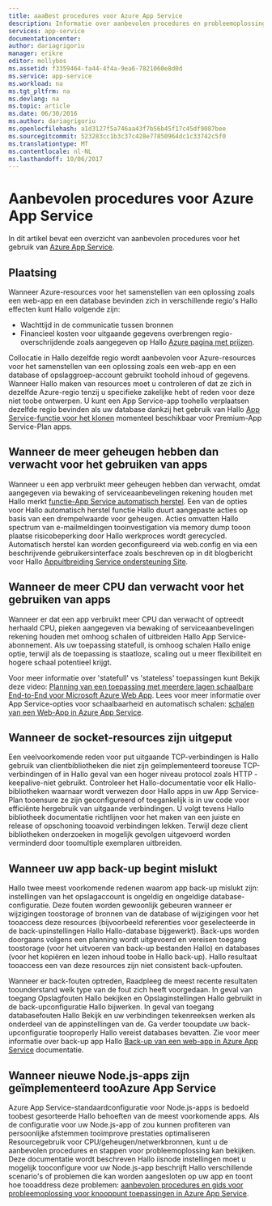 ```yaml
---
title: aaaBest procedures voor Azure App Service
description: Informatie over aanbevolen procedures en probleemoplossing voor Azure App Service.
services: app-service
documentationcenter: 
author: dariagrigoriu
manager: erikre
editor: mollybos
ms.assetid: f3359464-fa44-4f4a-9ea6-7821060e8d0d
ms.service: app-service
ms.workload: na
ms.tgt_pltfrm: na
ms.devlang: na
ms.topic: article
ms.date: 06/30/2016
ms.author: dariagrigoriu
ms.openlocfilehash: a1d3127f5a746aa43f7b56b45f17c45df9087bee
ms.sourcegitcommit: 523283cc1b3c37c428e77850964dc1c33742c5f0
ms.translationtype: MT
ms.contentlocale: nl-NL
ms.lasthandoff: 10/06/2017
---
```

# <a name="best-practices-for-azure-app-service"></a>Aanbevolen procedures voor Azure App Service
In dit artikel bevat een overzicht van aanbevolen procedures voor het gebruik van [Azure App Service](http://go.microsoft.com/fwlink/?LinkId=529714). 

## <a name="colocation"></a>Plaatsing
Wanneer Azure-resources voor het samenstellen van een oplossing zoals een web-app en een database bevinden zich in verschillende regio's Hallo effecten kunt Hallo volgende zijn:

* Wachttijd in de communicatie tussen bronnen
* Financieel kosten voor uitgaande gegevens overbrengen regio-overschrijdende zoals aangegeven op Hallo [Azure pagina met prijzen](https://azure.microsoft.com/pricing/details/data-transfers).

Collocatie in Hallo dezelfde regio wordt aanbevolen voor Azure-resources voor het samenstellen van een oplossing zoals een web-app en een database of opslaggroep-account gebruikt toohold inhoud of gegevens. Wanneer Hallo maken van resources moet u controleren of dat ze zich in dezelfde Azure-regio tenzij u specifieke zakelijke hebt of reden voor deze niet toobe ontwerpen. U kunt een App Service-app toohello verplaatsen dezelfde regio bevinden als uw database dankzij het gebruik van Hallo [App Service-functie voor het klonen](app-service-web-app-cloning-portal.md) momenteel beschikbaar voor Premium-App Service-Plan apps.   

## <a name="memoryresources"></a>Wanneer de meer geheugen hebben dan verwacht voor het gebruiken van apps
Wanneer u een app verbruikt meer geheugen hebben dan verwacht, omdat aangegeven via bewaking of serviceaanbevelingen rekening houden met Hallo merkt [functie-App Service automatisch herstel](https://azure.microsoft.com/blog/auto-healing-windows-azure-web-sites). Een van de opties voor Hallo automatisch herstel functie Hallo duurt aangepaste acties op basis van een drempelwaarde voor geheugen. Acties omvatten Hallo spectrum van e-mailmeldingen tooinvestigation via memory dump tooon plaatse risicobeperking door Hallo werkproces wordt gerecycled. Automatisch herstel kan worden geconfigureerd via web.config en via een beschrijvende gebruikersinterface zoals beschreven op in dit blogbericht voor Hallo [Appuitbreiding Service ondersteuning Site](https://azure.microsoft.com/blog/additional-updates-to-support-site-extension-for-azure-app-service-web-apps).   

## <a name="CPUresources"></a>Wanneer de meer CPU dan verwacht voor het gebruiken van apps
Wanneer er dat een app verbruikt meer CPU dan verwacht of optreedt herhaald CPU, pieken aangegeven via bewaking of serviceaanbevelingen rekening houden met omhoog schalen of uitbreiden Hallo App Service-abonnement. Als uw toepassing statefull, is omhoog schalen Hallo enige optie, terwijl als de toepassing is staatloze, scaling out u meer flexibiliteit en hogere schaal potentieel krijgt. 

Voor meer informatie over 'statefull' vs 'stateless' toepassingen kunt Bekijk deze video: [Planning van een toepassing met meerdere lagen schaalbare End-to-End voor Microsoft Azure Web App](https://channel9.msdn.com/Events/TechEd/NorthAmerica/2014/DEV-B414#fbid=?hashlink=fbid). Lees voor meer informatie over App Service-opties voor schaalbaarheid en automatisch schalen: [schalen van een Web-App in Azure App Service](web-sites-scale.md).  

## <a name="socketresources"></a>Wanneer de socket-resources zijn uitgeput
Een veelvoorkomende reden voor put uitgaande TCP-verbindingen is Hallo gebruik van clientbibliotheken die niet zijn geïmplementeerd tooreuse TCP-verbindingen of in Hallo geval van een hoger niveau protocol zoals HTTP - keepalive-niet gebruikt. Controleer het Hallo-documentatie voor elk Hallo-bibliotheken waarnaar wordt verwezen door Hallo apps in uw App Service-Plan tooensure ze zijn geconfigureerd of toegankelijk is in uw code voor efficiënte hergebruik van uitgaande verbindingen. U volgt tevens Hallo bibliotheek documentatie richtlijnen voor het maken van een juiste en release of opschoning tooavoid verbindingen lekken. Terwijl deze client bibliotheken onderzoeken in mogelijk gevolgen uitgevoerd worden verminderd door toomultiple exemplaren uitbreiden.  

## <a name="appbackup"></a>Wanneer uw app back-up begint mislukt
Hallo twee meest voorkomende redenen waarom app back-up mislukt zijn: instellingen van het opslagaccount is ongeldig en ongeldige database-configuratie. Deze fouten worden gewoonlijk gebeuren wanneer er wijzigingen toostorage of bronnen van de database of wijzigingen voor het tooaccess deze resources (bijvoorbeeld referenties voor geselecteerde in de back-upinstellingen Hallo Hallo-database bijgewerkt). Back-ups worden doorgaans volgens een planning wordt uitgevoerd en vereisen toegang toostorage (voor het uitvoeren van back-up bestanden Hallo) en databases (voor het kopiëren en lezen inhoud toobe in Hallo back-up). Hallo resultaat tooaccess een van deze resources zijn niet consistent back-upfouten. 

Wanneer er back-fouten optreden, Raadpleeg de meest recente resultaten toounderstand welk type van de fout zich heeft voorgedaan. In geval van toegang Opslagfouten Hallo bekijken en Opslaginstellingen Hallo gebruikt in de back-upconfiguratie Hallo bijwerken. In geval van toegang databasefouten Hallo Bekijk en uw verbindingen tekenreeksen werken als onderdeel van de appinstellingen van de. Ga verder tooupdate uw back-upconfiguratie tooproperly Hallo vereist databases bevatten. Zie voor meer informatie over back-up app Hallo [Back-up van een web-app in Azure App Service](web-sites-backup.md) documentatie.

## <a name="nodejs"></a>Wanneer nieuwe Node.js-apps zijn geïmplementeerd tooAzure App Service
Azure App Service-standaardconfiguratie voor Node.js-apps is bedoeld toobest gesorteerde Hallo behoeften van de meest voorkomende apps. Als de configuratie voor uw Node.js-app of zou kunnen profiteren van persoonlijke afstemmen tooimprove prestaties optimaliseren Resourcegebruik voor CPU/geheugen/netwerkbronnen, kunt u de aanbevolen procedures en stappen voor probleemoplossing kan bekijken. Deze documentatie wordt beschreven Hallo iisnode instellingen moet u mogelijk tooconfigure voor uw Node.js-app beschrijft Hallo verschillende scenario's of problemen die kan worden aangesloten op uw app en toont hoe tooaddress deze problemen: [aanbevolen procedures en gids voor probleemoplossing voor knooppunt toepassingen in Azure App Service](app-service-web-nodejs-best-practices-and-troubleshoot-guide.md).   


